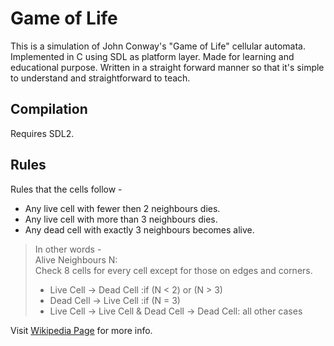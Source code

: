 # Game of Life 
This is a simulation of John Conway's "Game of Life" cellular automata. Implemented in C using SDL as platform layer.
Made for learning and educational purpose. Written in a straight forward manner so that it's simple to understand and straightforward to teach.

## Compilation   
Requires SDL2.

## Rules   
Rules that the cells follow -   
- Any live cell with fewer then 2 neighbours dies.   
- Any live cell with more than 3 neighbours dies.   
- Any dead cell with exactly 3 neighbours becomes alive.   

> In other words -   
> Alive Neighbours N:   
> Check 8 cells for every cell except for those on edges and corners.
>
> - Live Cell -> Dead Cell :if (N < 2) or (N > 3)   
> - Dead Cell -> Live Cell :if (N = 3)   
> - Live Cell -> Live Cell & Dead Cell -> Dead Cell: all other cases   

Visit [Wikipedia Page](https://en.wikipedia.org/wiki/Conway%27s_Game_of_Life) for more info.
